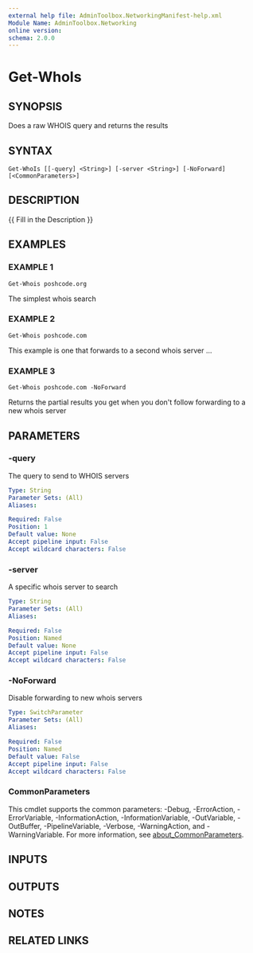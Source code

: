 ```yaml
---
external help file: AdminToolbox.NetworkingManifest-help.xml
Module Name: AdminToolbox.Networking
online version:
schema: 2.0.0
---
```


# Get-WhoIs

## SYNOPSIS
Does a raw WHOIS query and returns the results

## SYNTAX

```
Get-WhoIs [[-query] <String>] [-server <String>] [-NoForward] [<CommonParameters>]
```

## DESCRIPTION
{{ Fill in the Description }}

## EXAMPLES

### EXAMPLE 1
```
Get-Whois poshcode.org
```

The simplest whois search

### EXAMPLE 2
```
Get-Whois poshcode.com
```

This example is one that forwards to a second whois server ...

### EXAMPLE 3
```
Get-Whois poshcode.com -NoForward
```

Returns the partial results you get when you don't follow forwarding to a new whois server

## PARAMETERS

### -query
The query to send to WHOIS servers

```yaml
Type: String
Parameter Sets: (All)
Aliases:

Required: False
Position: 1
Default value: None
Accept pipeline input: False
Accept wildcard characters: False
```

### -server
A specific whois server to search

```yaml
Type: String
Parameter Sets: (All)
Aliases:

Required: False
Position: Named
Default value: None
Accept pipeline input: False
Accept wildcard characters: False
```

### -NoForward
Disable forwarding to new whois servers

```yaml
Type: SwitchParameter
Parameter Sets: (All)
Aliases:

Required: False
Position: Named
Default value: False
Accept pipeline input: False
Accept wildcard characters: False
```

### CommonParameters
This cmdlet supports the common parameters: -Debug, -ErrorAction, -ErrorVariable, -InformationAction, -InformationVariable, -OutVariable, -OutBuffer, -PipelineVariable, -Verbose, -WarningAction, and -WarningVariable. For more information, see [about_CommonParameters](http://go.microsoft.com/fwlink/?LinkID=113216).

## INPUTS

## OUTPUTS

## NOTES

## RELATED LINKS
